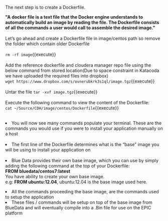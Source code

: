 The next step is to create a Dockerfile. 
<br>

<strong>"A docker file is a text file that the Docker engine understands to automatically build an image by reading the file. The Dockerfile consists of all the commands a user would call to assemble the desired image."</strong>
<br>
<br>
Let’s go ahead and create a Dockerfile file in image/centos path so remove the folder which contain older Dockerfile
<br>
<br>`rm -rf image`{{execute}}
<br>
<br>Add the reference dockerfile and cloudera manager repo file using the below command from stored location(Due to space constraint in Katacoda we have uploaded the required files into dropbox)
<br>`wget https://www.dropbox.com/s/ovnerubkrk3s1ql/image.tgz`{{execute}}
<br>
<br>Untar the file
`tar -xvf image.tgz`{{execute}}
<br>
<br>Execute the following command to view the content of the Dockerfile:
<br>`cat ~/Source/CDH/image/centos/Dockerfile`{{execute}}<br>
<br><li>You will now see many commands populate your terminal. These are the commands you would use if you were to install your application manually on a host  
<br><li>The first line of the Dockerfile determines what is the “base” image you will be using to install your application on
<br>
<br><li>Blue Data provides their own base image, which you can use by simply adding the following command at the top of your Dockerfile: 
<br><b>FROM bluedata/centos7:latest</b><br>
You have ability to create your own base image.<br>
e.g: <b>FROM ubuntu:12.04</b>, ubuntu:12.04 is the base image used here.
<br>
<li>All the commands proceeding the base image, are the commands used to setup the application  

<li>These files / commands will be setup on top of the base image from BlueData and will eventually compile into a .Bin file for use on the EPIC platform 
